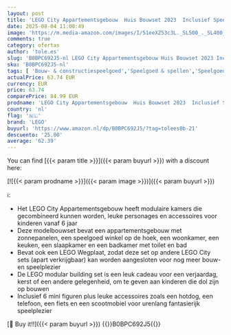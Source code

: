 ```yaml
---
layout: post
title: 'LEGO City Appartementsgebouw  Huis Bouwset 2023  Inclusief Speelgoedwinkel  Woonkamer  Keuken en Slaapkamer  Plus Scootmobiel  Fiets  6 Minifiguren en een Wegplaat  Modular Building  Cadeau 60365'
date: 2025-08-04 11:00:49
image: 'https://m.media-amazon.com/images/I/51eeXZ53c3L._SL500_._SL400_.jpg'
comments: true
category: ofertas
author: 'tole.es'
slug: 'B0BPC692J5-nl LEGO City Appartementsgebouw Huis Bouwset 2023 Inclusief...'
sku: 'B0BPC692J5-nl'
tags: [ 'Bouw- & constructiespeelgoed','Speelgoed & spellen','Speelgoedbouwsets','lego','🇳🇱', ]
actualPrice: 63.74 EUR
currency: EUR
price: 63.74
comparePrice: 84.99 EUR
prodname: 'LEGO City Appartementsgebouw  Huis Bouwset 2023  Inclusief Speelgoedwinkel  Woonkamer  Keuken en Slaapkamer  Plus Scootmobiel  Fiets  6 Minifiguren en een Wegplaat  Modular Building  Cadeau 60365'
country: 'nl'
flag: '🇳🇱'
brand: 'LEGO'
buyurl: 'https://www.amazon.nl/dp/B0BPC692J5/?tag=tolees0b-21'
descuento: '25.00'
average: '62.39'
---
```


You can find [{{< param title >}}]({{< param buyurl >}}) with a discount here:

[![{{< param prodname >}}]({{< param image >}})]({{< param buyurl >}})

ℹ️:

- Het LEGO City Appartementsgebouw heeft modulaire kamers die gecombineerd kunnen worden, leuke personages en accessoires voor kinderen vanaf 6 jaar
- Deze modelbouwset bevat een appartementsgebouw met zonnepanelen, een speelgoed winkel op de hoek, een woonkamer, een keuken, een slaapkamer en een badkamer met toilet en bad
- Bevat ook een LEGO Wegplaat, zodat deze set op andere LEGO City sets (apart verkrijgbaar) kan worden aangesloten voor nog meer bouw- en speelplezier
- De LEGO modular building set is een leuk cadeau voor een verjaardag, kerst of een andere gelegenheid, om te geven aan kinderen die dol zijn op bouwen
- Inclusief 6 mini figuren plus leuke accessoires zoals een hotdog, een telefoon, een fiets en een scootmobiel voor urenlang fantasierijk speelplezier

[🛒 Buy it!!]({{< param buyurl >}})
{{<world>}}B0BPC692J5{{</world>}}
